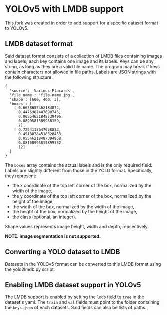 # YOLOv5 with LMDB support
This fork was created in order to add support for a specific dataset format to YOLOv5.

## LMDB dataset format
Said dataset format consists of a collection of LMDB files containing images and labels; each key contains one image and its labels.
Keys can be any string, as long as they are a valid file name. The program may break if keys contain characters not allowed in file paths.
Labels are JSON strings with the following structure:
```
{
  'source': 'Various Placards',
  'file_name': 'file-name.jpg',
  'shape': [600, 400, 3],
  'boxes': [
    [ 0.6638655462184874,
      0.4476987447698745,
      0.06554621848739496,
      0.0899581589958159,
      7],
    [ 0.7294117647058823,
      0.45188284518828453,
      0.05546218487394958,
      0.08158995815899582,
      12]
  ]
}
```
The ```boxes``` array contains the actual labels and is the only required field.
Labels are slightly different from those in the YOLO format.
Specifically, they represent:
  - the x coordinate of the top left corner of the box, normalized by the width of the image,
  - the y coordinate of the top left corner of the box, normalized by the height of the image,
  - the width of the box, normalized by the width of the image,
  - the height of the box, normalized by the height of the image,
  - the class (optional, an integer).

Shape values represents image height, width and depth, repsectively.

**NOTE: image segmentation is not supported.**

## Converting a YOLO dataset to LMDB
Datasets in the YOLOv5 format can be converted to this LMDB format using the yolo2lmdb.py script.  

## Enabling LMDB dataset support in YOLOv5
The LMDB support is enabled by setting the ```lmdb``` field to ```true``` in the dataset's yaml.
The ```train``` and ```val``` fields must point to the folder containing the ```keys.json``` of each datasets.
Said fields can also be lists of paths.
